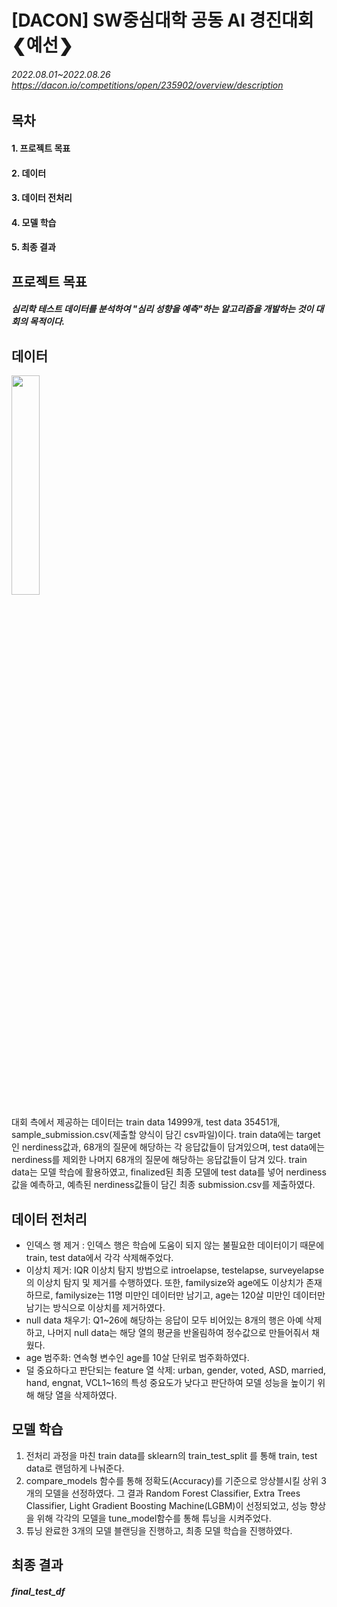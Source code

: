 # [DACON] SW중심대학 공동 AI 경진대회 ❮예선❯
###### 2022.08.01~2022.08.26 https://dacon.io/competitions/open/235902/overview/description
## 목차
#### 1. 프로젝트 목표
#### 2. 데이터
#### 3. 데이터 전처리
#### 4. 모델 학습
#### 5. 최종 결과
## 프로젝트 목표
##### 심리학 테스트 데이터를 분석하여 "심리 성향을 예측"하는 알고리즘을 개발하는 것이 대회의 목적이다.
## 데이터
<img src = "https://user-images.githubusercontent.com/88043302/189008469-81f0fbe9-def2-41c7-83dc-6e70f4fd794f.png" width="30%" height="30%">

대회 측에서 제공하는 데이터는 train data 14999개, test data 35451개, sample_submission.csv(제출할 양식이 담긴 csv파일)이다. train data에는 target인 nerdiness값과,  68개의 질문에 해당하는 각 응답값들이 담겨있으며, test data에는 nerdiness를 제외한 나머지 68개의 질문에 해당하는 응답값들이 담겨 있다. train data는 모델 학습에 활용하였고, finalized된 최종 모델에 test data를 넣어 nerdiness값을 예측하고, 예측된 nerdiness값들이 담긴 최종 submission.csv를 제출하였다. 

## 데이터 전처리  
- 인덱스 행 제거 : 인덱스 행은 학습에 도움이 되지 않는 불필요한 데이터이기 때문에 train, test data에서 각각 삭제해주었다.
- 이상치 제거: IQR 이상치 탐지 방법으로 introelapse, testelapse, surveyelapse의 이상치 탐지 및 제거를 수행하였다. 또한, familysize와 age에도 이상치가 존재하므로, familysize는 11명 미만인 데이터만 남기고, age는 120살 미만인 데이터만 남기는 방식으로 이상치를 제거하였다. 
- null data 채우기: Q1~26에 해당하는 응답이 모두 비어있는 8개의 행은 아예 삭제하고, 나머지 null data는 해당 열의 평균을 반올림하여 정수값으로 만들어줘서 채웠다. 
- age 범주화: 연속형 변수인 age를 10살 단위로 범주화하였다. 
- 덜 중요하다고 판단되는 feature 열 삭제: urban, gender, voted, ASD, married, hand, engnat, VCL1~16의 특성 중요도가 낮다고 판단하여 모델 성능을 높이기 위해 해당 열을 삭제하였다.  

## 모델 학습
1. 전처리 과정을 마친 train data를 sklearn의 train_test_split 를 통해 train, test data로 랜덤하게 나눠준다. 
2. compare_models 함수를 통해 정확도(Accuracy)를 기준으로 앙상블시킬 상위 3개의 모델을 선정하였다. 그 결과 Random Forest Classifier, Extra Trees Classifier, Light Gradient Boosting Machine(LGBM)이 선정되었고, 성능 향상을 위해 각각의 모델을 tune_model함수를 통해 튜닝을 시켜주었다. 
3. 튜닝 완료한 3개의 모델 블랜딩을 진행하고, 최종 모델 학습을 진행하였다. 

## 최종 결과
##### final_test_df
